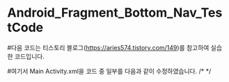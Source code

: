 # Android_Fragment_Bottom_Nav_TestCode

#다음 코드는 티스토리 블로그(https://aries574.tistory.com/149)를 참고하여 실습한 코드입니다.

#여기서 Main Activity.xml을 코드 중 일부를 다음과 같이 수정하였습니다.
/*
    <FrameLayout
        android:layout_width="match_parent"
        android:layout_height="0dp"
        android:layout_weight="1"
        android:id="@+id/containers">
*/

